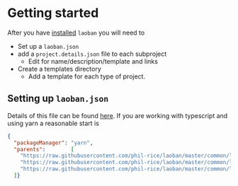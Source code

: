 # Getting started

After you have [installed](INSTALLING.LAOBAN.md) `laoban` you will need to 
* Set up a `laoban.json`
* add a `project.details.json` file to each subproject
  * Edit for name/description/template and links 
* Create a templates directory 
  * Add a template for each type of project.

## Setting up `laoban.json`
Details of this file can be found [here](LAOBAN.JSON.md). If you are working with typescript and using yarn
a reasonable start is 

```json
{
  "packageManager": "yarn",
  "parents":        [
    "https://raw.githubusercontent.com/phil-rice/laoban/master/common/laoban.json/core.laoban.json",
    "https://raw.githubusercontent.com/phil-rice/laoban/master/common/laoban.json/typescript.laoban.json",
    "https://raw.githubusercontent.com/phil-rice/laoban/master/common/laoban.json/typescript.publish.laoban.json"
  ]}
```

